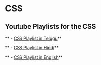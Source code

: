 # CSS

## Youtube Playlists for the CSS

** - [CSS Playlist in Telugu](https://www.youtube.com/playlist?list=PLzdWZT-ZJD09lGBkH4LIUwqsCWI7QPEXQ)**

** - [CSS Playlist in Hindi](https://www.youtube.com/watch?v=OpWjt_wbV4E)**

** - [CSS Playlist in English](https://www.youtube.com/watch?v=G3e-cpL7ofc)**
